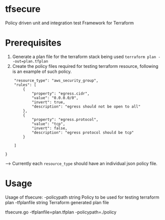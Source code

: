 # tfsecure
Policy driven unit and integration test Framework for Terraform

# Prerequisites
1. Generate a plan file for the terraform stack being used `terraform plan --out=plan.tfplan`
2. Create the policy files required for testing terraform resource, following is an example of such policy.
```{
    "resource_type": "aws_security_group",
    "rules": [
        {
            "property": "egress.cidr",
            "value": "0.0.0.0/0",
            "invert": true,
            "description": "egress should not be open to all"
        },
        {
            "property": "egress.protocol",
            "value": "tcp",
            "invert": false,
            "description": "egress protocol should be tcp"
        }

    ]

}
```
--> Currently each `resource_type` should have an individual json policy file.

# Usage
Usage of tfsecure:
  -policypath string
  Policy to be used for testing terraform plan
  -tfplanfile string
  Terraform generated plan file

tfsecure.go -tfplanfile=plan.tfplan -policypath=./policy

